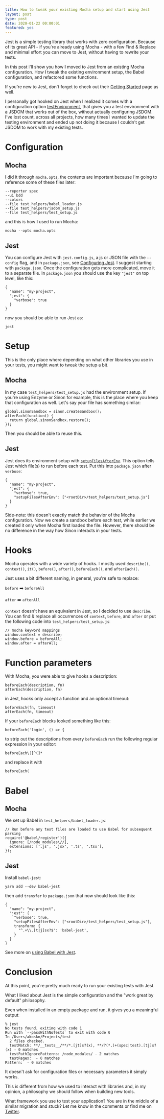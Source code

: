 ```yaml
---
title: How to tweak your existing Mocha setup and start using Jest
layout: post
type: post
date: 2020-01-22 00:00:01
featured: yes
---
```


Jest is a simple testing library that works with zero configuration. Because of its great API - if you're already using Mocha - with a few Find & Replace and minimal effort you can move to Jest, without having to rewrite your tests.

In this post I'll show you how I moved to Jest from an existing Mocha configuration. How I tweak the existing environment setup, the Babel configuration, and refactored some functions.

If you're new to Jest, don't forget to check out their [Getting Started](https://jestjs.io/docs/en/getting-started) page as well.

I personally got hooked on Jest when I realized it comes with a configuration option [testEnvironment](https://jestjs.io/docs/en/configuration#testenvironment-string), that gives you a test environment with a JSDOM that works out of the box, without actually configuring JSDOM. I've lost count, across all projects, how many times I wanted to update the testing environment and ended up not doing it because I couldn't get JSDOM to work with my existing tests.

# Configuration

## Mocha
I did it through `mocha.opts`, the contents are important because I'm going to reference some of these files later:

```
--reporter spec
--ui bdd
--colors
--file test_helpers/babel_loader.js
--file test_helpers/jsdom_setup.js
--file test_helpers/test_setup.js
```

and this is how I used to run Mocha:
```
mocha --opts mocha.opts
```


## Jest
You can configure Jest with `jest.config.js`, a js or JSON file with the `--config` flag, and in `package.json`, see [Configuring Jest](https://jestjs.io/docs/en/configuration.html). I suggest starting with `package.json`. Once the configuration gets more complicated, move it to a separate file.
In `package.json` you should use the key `"jest"` on top level, like this:

```
{
  "name": "my-project",
  "jest": {
    "verbose": true
  }
}
```
now you should be able to run Jest as:

```
jest
```

# Setup

This is the only place where depending on what other libraries you use in your tests, you might want to tweak the setup a bit.

## Mocha
In my case `test_helpers/test_setup.js` had the environment setup.
If you're using Enzyme or Sinon for example, this is the place where you keep that configuration as well.
Let's say your file has something similar:
```
global.sinonSandbox = sinon.createSandbox();
afterEach(function() {
  return global.sinonSandbox.restore();
});
```
Then you should be able to reuse this.

## Jest
Jest does its environment setup with [`setupFilesAfterEnv`](https://jestjs.io/docs/en/configuration#setupfilesafterenv-array).
This option tells Jest which file(s) to run before each test. Put this into `package.json` after `verbose`:

```
{
  "name": "my-project",
  "jest": {
    "verbose": true,
    "setupFilesAfterEnv": ["<rootDir>/test_helpers/test_setup.js"]
  }
}
```

Side-note: this doesn't exactly match the behavior of the Mocha configuration. Now we create a sandbox before each test, while earlier we created it only when Mocha first loaded the file. However, there should be no difference in the way how Sinon interacts in your tests.

# Hooks

Mocha operates with a wide variety of hooks. I mostly used `describe()`, `context()`, `it()`, `before()`, `after()`, `beforeEach()`, and `afterEach()`.

Jest uses a bit different naming, in general, you're safe to replace:

`before` ➡️ `beforeAll`

`after` ➡️ `afterAll`

`context` doesn't have an equivalent in Jest, so I decided to use `describe`.
You can find & replace all occurrences of `context`, `before`, and `after` or put the following code into `test_helpers/test_setup.js`:

```
// mocha keyword mappings
window.context = describe;
window.before = beforeAll;
window.after = afterAll;
```

# Function parameters

With Mocha, you were able to give hooks a description:
```
beforeEach(description, fn)
afterEach(description, fn)
```

in Jest, hooks only accept a function and an optional timeout:

```
beforeEach(fn, timeout)
afterEach(fn, timeout)
```

If your `beforeEach` blocks looked something like this:

```
beforeEach('login', () => {
```

to strip out the descriptions from every `beforeEach` run the following regular expression in your editor:

```
beforeEach\([^(]*
```
and replace it with
```
beforeEach(
```


# Babel

## Mocha

We set up Babel in `test_helpers/babel_loader.js`:

```
// Run before any test files are loaded to use Babel for subsequent parsing
require('@babel/register')({
  ignore: [/node_modules\//],
  extensions: ['.js', '.jsx', '.ts', '.tsx'],
});
```

## Jest

Install `babel-jest`:
```
yarn add --dev babel-jest
```

then add `transfer` to `package.json` that now should look like this:
```
{
  "name": "my-project",
  "jest": {
    "verbose": true,
    "setupFilesAfterEnv": ["<rootDir>/test_helpers/test_setup.js"],
    transform: {
      '^.+\\.[t|j]sx?$': 'babel-jest',
    }
  }
}
```

See more on [using Babel with Jest](https://jestjs.io/docs/en/getting-started#using-babel).

# Conclusion

At this point, you're pretty much ready to run your existing tests with Jest.

What I liked about Jest is the simple configuration and the "work great by default" philosophy.

Even when installed in an empty package and run, it gives you a meaningful output:

```
% jest
No tests found, exiting with code 1
Run with `--passWithNoTests` to exit with code 0
In /Users/akoskm/Projects/test
  2 files checked.
  testMatch: **/__tests__/**/*.[jt]s?(x), **/?(*.)+(spec|test).[tj]s?(x) - 0 matches
  testPathIgnorePatterns: /node_modules/ - 2 matches
  testRegex:  - 0 matches
Pattern:  - 0 matches
```

It doesn't ask for configuration files or necessary parameters it simply works.

This is different from how we used to interact with libraries and, in my opinion, a philosophy we should follow when building new tools.

What framework you use to test your application?
You are in the middle of a similar migration and stuck? Let me know in the comments or find me on <a href="https://twitter.com/akoskm">Twitter</a>.